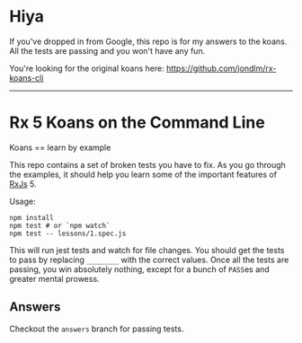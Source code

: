 # Hiya

If you've dropped in from Google, this repo is for my answers to the koans. All the tests are passing and you won't have any fun.

You're looking for the original koans here: https://github.com/jondlm/rx-koans-cli

---

# Rx 5 Koans on the Command Line

Koans == learn by example

This repo contains a set of broken tests you have to fix. As you go through the
examples, it should help you learn some of the important features of [RxJs][rx] 5.

Usage:

    npm install
    npm test # or `npm watch`
    npm test -- lessons/1.spec.js

This will run jest tests and watch for file changes. You should get the tests
to pass by replacing `________` with the correct values. Once all the tests are
passing, you win absolutely nothing, except for a bunch of `PASS`es and greater
mental prowess.

## Answers

Checkout the `answers` branch for passing tests.

[rx]: https://github.com/ReactiveX/RxJS
[old]: https://github.com/mattpodwysocki/RxJSKoans
